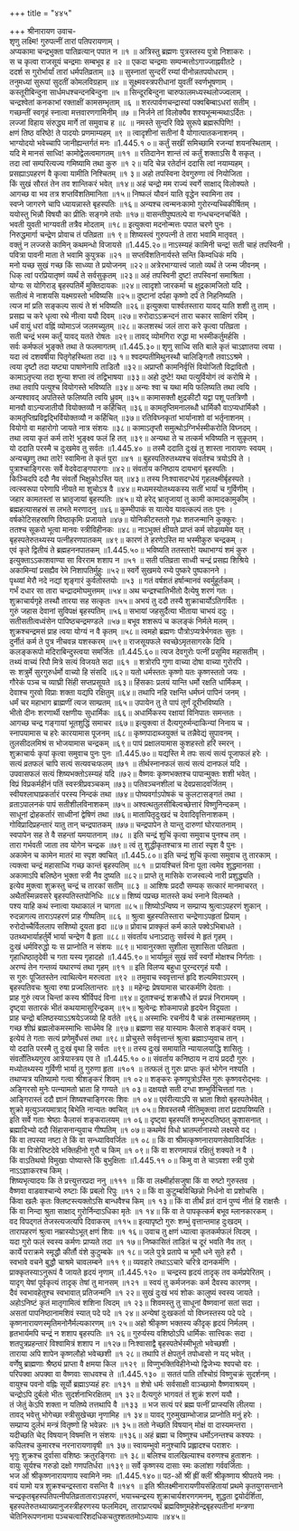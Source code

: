 +++
title = "४४५"

+++
श्रीनारायण उवाच-  
शृणु लक्ष्मि! गुरुपत्नीं तारां पतिपरायणाम् ।  
अप्यकामा चन्द्रभुक्ता पातिव्रत्यान् पपात न ॥१ ॥
अत्रिस्तु ब्रह्मणः पुत्रस्तस्य पुत्रो निशाकरः ।  
स च कृत्वा राजसूयं चन्द्रमाः सम्बभूव ह ॥२ ॥
एकदा चन्द्रमाः सम्पन्मत्तोऽगाज्जाह्नवीतटे ।  
ददर्श स गुरोर्भार्यां तारां धर्मपतिव्रताम् ॥३ ॥
सुस्नातां सुन्दरीं रम्यां पीनोन्नतपयोधराम् ।  
तनुमध्यां सुरूपां सुदतीं कोमलविग्रहाम् ॥४ ॥
सूक्ष्मवस्त्रपरीधानां युवतीं स्वर्णभूषणाम् ।  
कस्तूरीबिन्दुना सार्धमधश्चन्दनबिन्दुना ॥५ ॥
सिन्दूरबिन्दुना चारुफालमध्यस्थलोज्ज्वलाम् ।  
चन्द्रश्वेतां कनकाभां रक्ताक्षीं कामसम्भृताम् ॥६ ॥
शरत्पार्वणचन्द्रास्यां पक्वबिम्बाऽधरां सतीम् ।  
गच्छन्तीं स्वगृहं स्नात्वा मत्तवारणगामिनीम् ॥७ ॥
निर्जने तां विलोक्यैव शश्यभून्मन्मथाऽर्दितः ।  
लज्जां विहाय संरुद्ध्य मार्गे तां समुवाच ह ॥८ ॥
नमस्ते सुन्दरि विप्रे सुरूपे ब्रह्मरूपिणि! ।  
क्षणं तिष्ठ वरिष्ठे! ते पादयोः प्रणमाम्यहम् ॥९ ॥
त्वादृशीनां सतीनां वै योगात्पातकनाशनम् ।  
भाग्योदयो भवेच्चापि जानीह्यन्तर्गतं मनः ॥1.445.१ ०॥
कर्तुं सखीं समिच्छामि रजन्यां शयनस्थिताम् ।  
यदि मे मानसं साध्वि! कामोद्वेलत्वमागतम् ॥११ ॥
रतिदानेन शान्तं त्वं कर्तुं शक्ताऽसि वै सकृत् ।  
तदा त्वां सम्परित्यज्य गमिष्यामि तथा कुरु ॥१ २॥
यदि चेन्न रतेर्दानं ददासि त्वां नयाम्यहम् ।  
प्रसह्याऽपहरणं वै कृत्वा यामीति निश्चितम् ॥१ ३॥
अहो तपस्विना देवगुरुणा त्वं नियोजिता ।  
किं सुखं सौरतं तेन तव शान्तिकरं भवेत् ॥१४॥
अहं चन्द्रो मम राज्यं स्वर्गे साक्षाद् विलोक्यते ।  
आगच्छ वा भव तत्र शप्तविंशतिमानिता ॥१५॥
निष्फलं यौवनं याति वृद्धेन स्वामिना तव ।  
स्वप्ने जागरणे चापि ध्यायन्नास्ते बृहस्पतिः ॥१६॥
अन्यश्च त्वन्मनःकामो गुरोरन्यच्चिकीर्षितम् ।  
ययोस्तु भिन्नौ विषयौ का प्रीतिः सङ्गमे तयोः ॥१७॥
वासन्तीपुष्पतल्पे वा गन्धचन्दनचर्चिते ।  
भवती युवती भाग्यवती तत्रैव मोदताम् ॥१८॥
इत्युक्त्वा मदनोन्मत्तः पपात चरणे पुनः ।  
निरुद्धमार्गा चन्द्रेण प्रोवाच तं पतिव्रता ॥१ ९॥
शिष्यस्त्वं गुरुपत्नी ते तारा भवामि मातृवत् ।  
वक्तुं न लज्जसे कामिन् कथमन्धो विजायसे ॥1.445.२०॥
नाऽस्म्यहं कामिनी चन्द्र! सती चाहं तपस्विनी ।  
पवित्रा पावनी माता ते भवामि कुपुत्रक ॥२१ ॥
सप्तविंशतिनार्यस्ते सन्ति किम्वधिकं मयि ।  
मनो यच्छ सुखं गच्छ किं साध्व्या ते प्रयोजनम् ॥२२॥
अत्रेरभाग्यात्त्वं जातो व्यर्थं ते जन्म जीवनम् ।  
धिक् त्वां परप्रियातृष्णं व्यर्थं ते सर्वसुकृतम् ॥२३॥
अहं तपस्विनी दुष्ट! तपस्विनां समाश्रिता ।  
योग्यः स योगिराड् बृहस्पतिर्मे मुक्तिदायकः ॥२४॥
त्वादृशो जारकर्मा च क्षुद्रकामजितो यदि ।  
सतीत्वं मे नाशयसि यक्ष्मग्रस्तो भविष्यसि ॥२५॥
दुष्टानां दर्पहा कृष्णो दर्पं ते निहनिष्यति ।  
त्यज मां प्रति सङ्कल्प सत्यं ते शं भविष्यति ॥२६॥
इत्युक्त्वा पार्श्वतस्तारा यावद् याति शशी तु ताम् ।  
प्रसह्य च करे धृत्वा रथे नीत्वा ययौ दिवम् ॥२७॥
रुरोदाऽऽक्रन्दनं तारा चकार साक्षिणं रविम् ।  
धर्मं वायुं धरां वह्निं व्योमाऽजं जलमच्युतम् ॥२८॥
कलशस्थं जलं तारा करे कृत्वा पतिव्रता ।  
सती चन्द्रं भस्म कर्तुं यावद् यतते रोषतः ॥२९॥
तावद् व्योमगिरा रुद्धा मा भस्मीकर्तुमर्हसि ।  
सर्वः कर्मफलं भुङ्क्ते तथा ते फलमागतम् ॥1.445.३०॥
शृणु साध्वि सति बाले कृतं चाऽज्ञातया त्वया ।  
यदा त्वं दशवर्षीया पितृगेहस्थिता तदा ॥३ १॥
श्वदम्पतीमिथुनस्थौ चालिङ्गितौ तवाऽऽश्रमे ।  
त्वया दृष्टौ तदा यष्ट्या पाषाणेनापि ताडितौ ॥३२॥
अप्राप्तौ कामनिर्वृत्तिं वियोजितौ विद्रावितौ ।  
कामाऽतृप्त्या तदा शुन्या शप्ता त्वं तद्विभाषया ॥३३॥
अहो दुष्टे! यथा पत्युर्वियोगं त्वं करोषि मे ।  
तथा तवापि पत्युश्च वियोगस्ते भविष्यति ॥३४॥
अन्यः श्वा च यथा मयि फलिष्यति तथा त्वयि ।  
अन्यश्वावद् अपतिस्ते फलिष्यति त्वयि ध्रुवम् ॥३५॥
कामासक्तौ क्षुद्रकीटौ यद्वा पशू पतत्रिणौ ।  
मानवौ वाऽन्यजातीयौ वियोक्तव्यौ न कर्हिचित् ॥३६॥
कामतृप्तिमनालब्धौ धार्मिकौ वाऽप्यधार्मिकौ ।  
कामतृप्तिप्रविद्वद्भिर्वियोक्तव्यौ न कर्हिचित् ॥३७॥
रतिविघ्नकृतां भार्यानाशो वां भर्तृनाशनम् ।  
वियोगो वा महारोगो जायते नात्र संशयः ॥३८॥
कामाऽतृप्तौ समुत्थोऽग्निर्भस्मीकरोति विघ्नदम् ।  
तथा त्वया कृतं कर्म तारे! भुङ्क्ष्व फलं हि तत् ॥३९॥
अन्यथा ते च तत्कर्म भविष्यति न सुकृतम् ।  
यो ददाति परस्मै च दुःखमेव तु सर्वतः ॥1.445.४० ॥
तस्मै ददाति दुःखं तु शास्ता नारायणः स्वयम् ।  
अन्यच्छृणु तथा तारे! स्वामिना ते कृतं पुरा ॥४१ ॥
बुहस्पतिरुतथ्यश्च संवर्तश्च त्रयोऽपि ते ।  
पुत्राश्चाङ्गिरसः सर्वे वेदवेदाङ्गपारगाः ॥४२॥
संवर्ताय कनिष्ठाय दायभागं बृहस्पतिः ।  
किञ्चिदपि ददौ नैव संवर्तो भिक्षुकोऽस्ति यत् ॥४३॥
तस्य निःश्वासदग्धेयं गृहलक्ष्मीर्बृहस्पते ।  
त्वत्स्वरूपा परेणापि नीयते मा शुचोऽत्र वै ॥४४॥
मध्यमस्योतथ्यकस्य सतीं भार्यां च गुर्विणीम् ।  
जहार कामतस्तां स भ्रातृजायां बृहस्पतिः ॥४५॥
यो हरेद् भ्रातृजायां तु कामी कामादकामुकीम् ।  
ब्रह्महत्यासहस्रं स लभते मरणादनु ॥४६॥
कुम्भीपाकं स यात्येव यावत्कल्पं ततः पुनः ।  
वर्षकोटिसहस्राणि विष्ठाकृमिः प्रजायते ॥४७॥
योनिकीटस्ततो गृध्रः शतजन्मानि कुक्कुरः ।  
ततश्च सूकरो भूत्वा मानवः स्त्रीविहीनकः ॥४८॥
नाऽभुक्तं क्षीयते प्राप्तं कर्म सोढव्यमेव यत् ।  
बृहस्पतेरुतथ्यस्य पत्नीहरणपातकम् ॥४९॥
कारणं ते हरणेऽस्ति मा भस्मीकुरु चन्द्रकम् ।  
एवं कृते द्वितीयं ते ब्रह्महननपातकम् ॥1.445.५०॥
भविष्यति ततस्तारे! यथाभाग्यं शमं कुरु ।  
इत्युक्ताऽऽकाशवाण्या सा विरराम शशाप न ॥५१ ॥
सती पतिव्रता साध्वी चन्द्रं प्रसह्य शिश्रिये ।  
अकामिन्यां प्रसह्यैव रेमे निशापतिर्मुहुः ॥५२॥
स्वर्गे सुखमये रम्ये पुष्करे पुष्पकानने ।  
पृथ्व्यां मेरौ नदे नद्यां शृङ्गारं कुर्वतोस्तयोः ॥५३ ॥
गतं वर्षशतं हर्षान्मानवं स्वर्मुहूर्तकम् ।  
गर्भं दधार सा तारा चन्द्रादमोघमुत्तमम् ॥५४॥
अथ चन्द्रश्चातिभीतो दैत्येषु शरणं गतः ।  
शुक्राचार्यगृहे तस्थौ तारया सह सत्कृतः ॥५५॥
अभयं तु ददौ तस्यै शुक्राचार्योऽतिगर्वितः ।  
गुरुं जहास देवानां सुविपक्षं बृहस्पतिम् ॥५६॥
सभायां जहसुर्दैत्या भीताया चाभयं ददुः ।  
सतीसतीत्वध्वंसेन पापिष्ठचन्द्रमण्डले ॥५७॥
बभूव शशरूपं च कलङ्कं निर्मले मलम् ।  
शुक्रश्चन्द्रमसं प्राह त्वया योग्यं न वै कृतम् ॥५८॥
त्वमहो ब्रह्मणः पौत्रोऽप्यत्रेर्भगवतः सुतः ।  
दुर्नीतं कर्म ते पुत्र नीचवन्न यशस्करम् ॥५९॥
राजसूयफले स्वच्छेऽमृतसागरके दिवि ।  
कलङ्करूपो मदिराबिन्दुस्त्वया समर्जितः ॥1.445.६०॥
त्यज देवगुरोः पत्नीं प्रसूमिव महासतीम् ।  
तथ्यं वाच्यं रिपौ मित्रे सत्यं विजयते सदा ॥६१ ॥
शत्रोरपि गुणा वाच्या दोषा वाच्या गुरोरपि ।  
सः शत्रुर्मे सुरगुरुर्धर्मो वाच्यो हि संसदि ॥६२॥
यतो धर्मस्ततः कृष्णो यतः कृष्णस्ततो जयः ।  
गौरेकं पञ्च च व्याघ्री सिंही सप्तप्रसूयते ॥६३॥
हिंसकाः प्रलयं यान्ति धर्मो रक्षति धार्मिकम् ।  
देवाश्च गुरवो विप्राः शक्ता यद्यपि रक्षितुम् ॥६४॥
तथापि नहि रक्षन्ति धर्मघ्नं पापिनं जनम् ।  
धर्मं चर महाभाग ब्राह्मणीं त्यज साम्प्रतम् ॥६५॥
उपायेन तु ते पापं तूर्णं दूरीभविष्यति ।  
भीतो दीनः शरणार्थी रक्षणीयः सुधार्मिकः ॥६६॥
अधार्मिकस्य रक्षायां विनिपातः समन्ततः ।  
आगच्छ चन्द्र गङ्गायां भूतशुद्धिं समाचर ॥६७॥
इत्युक्त्वा तं दैत्यगुरुर्मन्दाकिन्यां निनाय च ।  
स्नापयामास च हरेः कारयामास पूजनम् ॥६८॥
कृष्णपादाब्जयुक्तं च तन्नैवेद्यं सुपावनम् ।  
तुलसीदलमिश्रं स भोजयामास चन्द्रकम् ॥६९॥
पापं प्रक्षालयामास कुशहस्तो हरिं स्मरन् ।  
शुक्राचार्यः कृपां कृत्वा समुवाच पुनः पुनः ॥1.445.७०॥
यद्यस्ति मे तपः सत्यं सत्यं पूजाफलं हरेः ।  
सत्यं व्रतफलं चापि सत्यं सत्यवचःफलम् ॥७१ ॥
तीर्थस्नानफलं सत्यं सत्यं दानफलं यदि ।  
उपवासफलं सत्यं शिष्यभक्तोऽस्म्यहं यदि ॥७२॥
वैष्णवः कृष्णभक्तश्च पापान्मुक्तः शशी भवेत् ।  
विप्रं विप्रकर्महीनं पतिं स्वस्त्रीप्रवञ्चकम् ॥७३॥
पतिवञ्चनशीलां च देवप्रसादवर्जितम् ।  
स्वीयश्लाघाप्रकर्तारं परस्य निन्दकं तथा ॥७४॥
पोष्यवर्गाऽपोषकं च कुलटासङ्गतं तथा ।  
व्रताऽपालनकं पापं सतीशीलविनाशकम् ॥७५॥
अश्वत्थतुलसीबिल्वच्छेत्तारं विष्णुनिन्दकम् ।  
साधूनां द्रोहकर्तारं साध्वीनां द्वेषिणं तथा ॥७६॥
मातापितृदुःखदं च देवादिवृत्तिनाशकम् ।  
गोविप्रादिप्रहन्तारं यातु तान् चन्द्रपातकम् ॥७७॥
चन्द्रपापेन ते यान्तु दारुणां घोरयातनाम् ।  
स्वपापेन सह ते वै सहन्तां यमयातनाम् ॥७८ ॥
इति चन्द्रं शुचिं कृत्वा समुवाच पुनश्च तम् ।  
तारा गर्भवती जाता तव योगेन चन्द्रक ॥७९॥
त्वं तु शुद्धीकृतश्चात्र मा तारां स्पृश वै पुनः ।  
अकामेन च कामेन मातरं मा स्पृश क्वचित् ॥1.445.८०॥
इति चन्द्रं शुचिं कृत्वा समुवाच तु तारकाम् ।  
त्यक्त्वा चन्द्रं महासाध्वि गच्छ कान्तं बृहस्पतिम् ॥८१ ॥
प्रायश्चित्तं विना पूता त्वमेव शुद्धमानसा ।  
अकामाऽपि बलिष्ठेन भुक्ता स्त्री नैव दुष्यति ॥८२॥
प्राप्ते तु मासिके राजस्वल्ये नारी प्रशुद्ध्यति ।  
इत्येव मुक्त्वा शुक्रस्तु चन्द्रं च तारकां सतीम् ॥८३ ॥
आशिषः प्रददौ सम्यक् सत्कारं मानमाचरत् ।  
अथैतस्मिन्नवसरे बृहस्पतिस्तपोनिधिः ॥८४॥
शिष्यं पप्रच्छ मातस्ते कथं स्नाने विलम्बते ।  
पश्य याहि कथं स्नात्वा यथाकालं न चागता ॥८५॥
शिष्योऽन्विष्य न सम्प्राप्य श्रुत्वाऽपहरणं शुकान् ।  
रुदन्नागत्य ताराऽपहरणं प्राह गीष्पतिम् ॥८६ ॥
श्रुत्वा बुहस्पतिस्तारा चन्द्रेणाऽपहृतां प्रियाम् ।  
रुरोदोच्चैर्विललाप सशिष्यो दूयता हृदा ॥८७॥
प्रोवाच प्राक्कृतं कर्म काले पक्वेऽभिबाधते ।  
उतथ्यभार्याहर्तुर्मे भार्या चन्द्रेण वै हृता ॥८८॥
संवर्ताय धनाऽदातुः सर्वस्वं मे हृतं गृहम् ।  
दुःखं धर्मविरुद्धो यः स प्राप्नोति न संशयः ॥८९॥
भावानुरक्ता सुशीला सुशासिता पतिव्रता ।  
गृहाधिष्ठातृदेवी च गता यस्य गृहादहो ॥1.445.९०॥
भार्यामूलं सुखं सर्वं स्वर्गो मोक्षश्च निर्गताः ।  
अरण्यं तेन गन्तव्यं यथारण्यं तथा गृहम् ॥९१ ॥
इति विलप्य बहुधा पुरन्दरगृहं ययौ ।  
स गुरुः पूजितस्तेन त्वाथित्येन मरुत्वता ॥९२ ॥
तमुवाच स्ववृत्तान्तं हृदि शल्यमिवाऽपरम् ।  
बृहस्पतिवचः श्रुत्वा रुषा प्रज्वलितान्तरः ॥९३ ॥
महेन्द्रः प्रेषयामास चारकर्मणि देवताः ।  
प्राह गुरुं त्यज चिन्तां कस्य श्रीर्विपदं विना ॥९४॥
दूताश्चन्द्रं शक्रसौधे तं प्रपन्नं निरामयम् ।  
दृष्ट्वा सतारकं भीतं कथयामासुरिन्द्रकम् ॥९५॥
श्रुत्वेन्द्रः शोकमापन्नो हृदयेन विदूयता ।  
प्राह चन्द्रो बलिष्ठस्याऽऽश्रयेऽजय्यो हि वर्तते ॥९६॥
अस्माभिः रचनीयं वै चक्रं तस्मान्महत्तमम् ।  
गच्छ शीघ्रं ब्रह्मलोकमस्माभिः सार्धमेव हि ॥९७॥
ब्रह्मणा सह यास्यामः कैलासे शङ्करं वयम् ।  
इत्येयं ते गताः सत्यं प्रणेमुर्वेधसं तथा ॥९८॥
प्रोचुस्ते सर्ववृत्तान्तं श्रुत्वा ब्रह्माऽप्युवाच तान् ।  
यो ददाति परस्मै तु दुःखं वृथा हि सर्वतः ॥९९॥
तस्य दुःखं समायाति न्यायालयाद्धि शासितुः ।  
संवर्तोतिथ्यगुरव आत्रेयास्त्रय एव ते ॥1.445.१० ०॥
संवर्ताय कनिष्ठाय न दायं प्रददौ गुरुः ।  
मध्योतथ्यस्य गुर्विणी भार्या तु गुरुणा हृता ॥१०१ ॥
तत्फलं तु गुरुः प्राप्तः कृतं भोगेन नश्यति ।  
तथाप्यत्र यतिष्यामो गत्वा श्रीशङ्करं शिवम् ॥१ ०२॥
शङ्करः कृष्णपुत्रोऽस्ति गुरुः कृष्णवरोद्भवः ।  
अङ्गिरसो मुनेः पत्न्यामतो भ्राता हि गण्यते ॥१ ०३॥
दक्षयज्ञे सती दग्धा शम्भुर्विचित्ततां गतः ।  
आङ्गिरास्तं ददौ ज्ञानं शिष्यश्चाङ्गिरसः शिवः ॥१ ०४॥
एवंरीत्याऽपि स भ्राता शिवो बृहस्पतेर्भवेत् ।  
शुक्रो मृत्युञ्जयमात्राद् बिभेति नान्यतः क्वचित् ॥१ ०५॥
शिवस्तस्मै नीतिमुक्त्वा तारां प्रदापयिष्यति ।  
इति सर्वे गताः श्रेष्ठाः कैलासं शङ्करालयम् ॥१ ०६॥
दृष्ट्वा बृहस्पतिं शम्भुरुदतिष्ठत् कुशासनात् ।  
ब्रह्मादिभ्यो ददौ सिंहासनान्युवाच गीष्पतिम् ॥१ ०७॥
कथमेवं विधो भ्रातर्म्लानास्यो लक्ष्यसे वद ।  
किं वा तपस्या नष्टा ते किं वा सन्ध्याविवर्जितः ॥१ ०८॥
किं वा श्रीमत्कृष्णनारायणसेवाविवर्जितः ।  
किं वा पित्रोरिष्टदेवे भक्तिहीनो गुरौ च किम् ॥१ ०९॥
किं वा शरणमापन्नं रक्षितुं शक्यते न वै ।  
किं वाऽतिथयो विमुखाः पोष्यास्ते किं बुभुक्षिताः ॥1.445.११ ०॥
किमु वा ते चाऽवशा स्त्री पुत्रो नाऽऽज्ञाकरश्च किम् ।  
शिष्यभृत्यादयः कि ते प्रत्त्युत्तरप्रदा ननु ॥१११ ॥
किं वा लक्ष्मीर्हासजुषा किं वा रुष्टो गुरुस्तव ।  
वैष्णवा वाडवाश्चान्ये रुष्टाः किं प्रबलो रिपुः ॥११ २॥
किं वा कुटुम्बविच्छिन्नो निर्धनो वा प्रशोचसि ।  
किंवा खलैः कृतः क्लिष्टस्त्यक्तोऽसि बान्धवैश्च किम् ॥१ १३॥
किं वा तीर्थं व्रतं दानं पुण्यं नीतं हि राक्षसैः ।  
किं वा निन्दा श्रुता साक्षाद् गुरोर्निन्दाऽधिका मृतेः ॥१ १४॥
किं वा ते पापकृत्कर्म बभूव म्लानकारकम् ।  
वद विपद्गतं तेजस्त्यजत्यपि दिवाकरम् ॥११५॥
इत्यापृष्टो गुरुः शम्भुं वृत्तान्तमाह दुःखदम् ।  
तारापहरणं श्रुत्वा नम्रास्योऽभूत् क्षणं शिवः ॥१ १६॥
उवाच तु क्षणं ध्यात्वा कृतकर्मफलं त्विदम् ।  
यदा गुरो फलं स्वस्य कर्मणः प्राप्यते तदा ॥१ १७॥
निष्कासितं ताडितं च दूरं भवति नैव तत् ।  
कार्ये पराक्रमे स्मृद्धौ कीर्तौ वंशे कुटुम्बके ॥१ १८॥
जले पुत्रे प्रतापे च भूमौ धने सुते हरौ ।  
स्वभावे वचने बुद्धौ चाश्रमे चावलम्बने ॥११ ९॥
व्यवहारे तथाऽऽचारे चरित्रे दानकर्मणि ।  
प्राक्कृतस्याऽनुरूपं वै जायते हृदयं नृणाम् ॥1.445.१२० ॥
चन्द्रस्य हृदयं तादृक् तव कर्मप्रपेरितम् ।  
यादृग् येषां पूर्वकृत्यं तादृक् तेषां तु मानसम् ॥१२१ ॥
स्वयं तु कर्मजनकः कर्म दैवस्य कारणम् ।  
दैवं स्वभावहेतुश्च स्वभावात् प्रतिजन्मनि ॥१ २२॥
सुखं दुःखं भयं शोकः कालुष्यं स्वस्य जायते ।  
अहोऽनिष्टं कृतं मातृगामित्वं शशिना त्विदम् ॥१ २३॥
शिवमस्तु तु साधूनां वैष्णवानां सतां सदा ।  
असतां पापनिष्ठानामशिवं स्यात् पदे पदे ॥१ २४॥
अन्येषां दुःखकर्ता यो विघ्नस्तस्य पदे पदे ।  
कृष्णनारायणस्मृतिमनोनैर्मल्यकारणम् ॥१ २५॥
अहो श्रीकृष्ण भक्तस्य कीदृक् हृदयं निर्मलम् ।  
हृतभार्यमपि चन्द्रं न शशाप बृहस्पतिः ॥१ २६॥
गुरुर्यस्य वशिष्ठोऽपि धार्मिकः सात्त्विकः सदा ।  
शतपुत्रप्रहन्तारं विश्वामित्रं शशाप न ॥१२७॥
निःश्वासाद्वै बृहस्पतेर्भस्मीभूतो भवेच्छशी ।  
ताराया अपि शापेन कृष्णलौहो भवेच्छशी ॥१ २८॥
तथापि तं क्षेपतुर्न तपोध्वसो न यद् भवेत् ।  
वर्णेषु ब्राह्मणाः श्रैष्ठ्यं प्राप्ता वै क्षमया किल ॥१२९ ॥
विप्णुभक्तिविहीनेभ्यो द्विजेभ्यः श्वपचो वरः ।  
परिपक्वा अपक्वा वा वैष्णवाः साधवश्च ते ॥1.445.१३० ॥
सततं पाति ताँश्चोग्रं विष्णुचक्रं सुदर्शनम् ।  
वायुश्च पवनो वह्निः सूर्यो ब्रह्माऽप्यहं हरः ॥१३१ ॥
शेषो धर्मः सर्वसाक्षी वाञ्च्छामो वैष्णवाश्रयम् ।  
चन्द्रोऽपि दुर्बलो भीतः सुदर्शनाभिरक्षितम् ॥१ ३२॥
दैत्यगुरुं भागवतं तं शुक्रं शरणं ययौ ।  
तं जेतुं केऽपि शक्ता न यतिष्ये तत्तथापि वै ॥१३३ ॥
भज सत्यं परं ब्रह्म पत्नीं प्राप्स्यसि लीलया ।  
तावद् भवेत्तु भोगेच्छा स्त्रीसुखेच्छा नृणामिह ॥१ ३४॥
यावद् गुरुमुखाम्भोजान्न प्राप्नोति मनुं हरेः ।  
सम्प्राप्य दुर्लभं मन्त्रं वितृष्णो हि भवेन्नरः ॥१ ३५॥
ततो नेच्छति विषयान् मोक्षं वा दास्यमन्तरा ।  
यदीच्छति चेद् विषयान् विषमत्ति न संशयः ॥१३६॥
अहं ब्रह्मा च विष्णुश्च धर्मोऽनन्तश्च कश्यपः ।  
कपिलश्च कुमारश्च नरनारायणावृषी ॥१ ३७॥
स्वायम्भुवो मनुश्चापि प्रह्लादश्च पराशरः ।  
भृगुः शुक्रश्च दुर्वासा वशिष्ठः क्रतुरङ्गिराः ॥१ ३८॥
बलिश्च वालखिल्याश्च वरुणश्च हुताशनः ।  
वायुः सूर्यश्च गरुडो दक्षो गणपतिर्धरा ॥१३९॥
सर्वे कृष्णस्य दासाः स्मः कलांशा गर्ववर्जिताः ।  
भज ओं श्रीकृष्णनारायणाय स्वामिने नमः ॥1.445.१४०॥
पठ-ओं श्रीं ह्रीं क्लीं श्रीकृष्णाय श्रीपतये नमः ।  
वयं यामो यत्र शुक्रश्चन्द्रस्तारा वसन्ति वै ॥१४१ ॥
इति श्रीलक्ष्मीनारायणीयसंहितायां प्रथमे कृतयुगसन्ताने चन्द्रकृतबृहस्पतिपत्नीपतिव्रताताराऽपहरणं, भयाच्चन्द्रस्य शुक्राचार्यशरणगमनम्, शुद्धता द्वयोर्दर्शिता, बृहस्पतेरुतथ्याख्यानुजस्त्रीहरणस्य फलमिदम्, ताराप्राप्त्यर्थं ब्रह्मविष्णुमहेशेन्द्रबृहस्पतीनां मन्त्रणा चेतिनिरूपणनामा पञ्चचत्वारिंशदधिकचतुश्शततमोऽध्यायः ॥४४५॥
    
